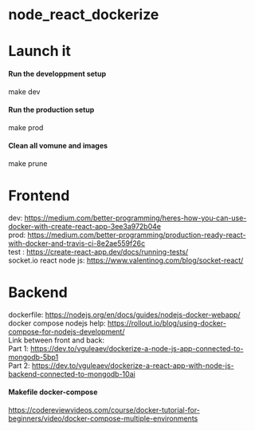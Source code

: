 # node_react_dockerize

# Launch it
#### Run the developpment setup  
  make dev  
#### Run the production setup  
  make prod  
#### Clean all vomune and images  
  make prune  

# Frontend
dev: https://medium.com/better-programming/heres-how-you-can-use-docker-with-create-react-app-3ee3a972b04e  
prod: https://medium.com/better-programming/production-ready-react-with-docker-and-travis-ci-8e2ae559f26c  
test : https://create-react-app.dev/docs/running-tests/  
socket.io react node js: https://www.valentinog.com/blog/socket-react/  

# Backend
dockerfile: https://nodejs.org/en/docs/guides/nodejs-docker-webapp/  
docker compose nodejs help: https://rollout.io/blog/using-docker-compose-for-nodejs-development/  
Link between front and back:  
Part 1: https://dev.to/vguleaev/dockerize-a-node-js-app-connected-to-mongodb-5bp1  
Part 2: https://dev.to/vguleaev/dockerize-a-react-app-with-node-js-backend-connected-to-mongodb-10ai  

#### Makefile docker-compose
https://codereviewvideos.com/course/docker-tutorial-for-beginners/video/docker-compose-multiple-environments  
